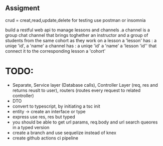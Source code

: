 ## Assigment

crud = creat,read,update,delete
for testing use postman or insomnia

build a restful web api to manage lessons and channels .a channel is a group chat channel that brings toghether an instructor and a group of students from the same cohort as they work on a lesson
a 'lesson' has :
a uniqe 'id',
a 'name'
a channel has :
a uniqe 'id'
a 'name'
a 'lesson 'id'' that connect it to the corresponding lesson
a 'cohort'

# TODO:

- Separate, Service layer (Database calls), Controller Layer (req, res and returns reuslt to user), routers (routes every request to related controller)
- DTO
- convert to typescript, by initiating a tsc init
- entity -> create an interface or type
- express use res, res but typed
- you should be able to get url params, req.body and url search queores in a typed version
- create a branch and use sequelize instead of knex
- create github actions ci pipeline
